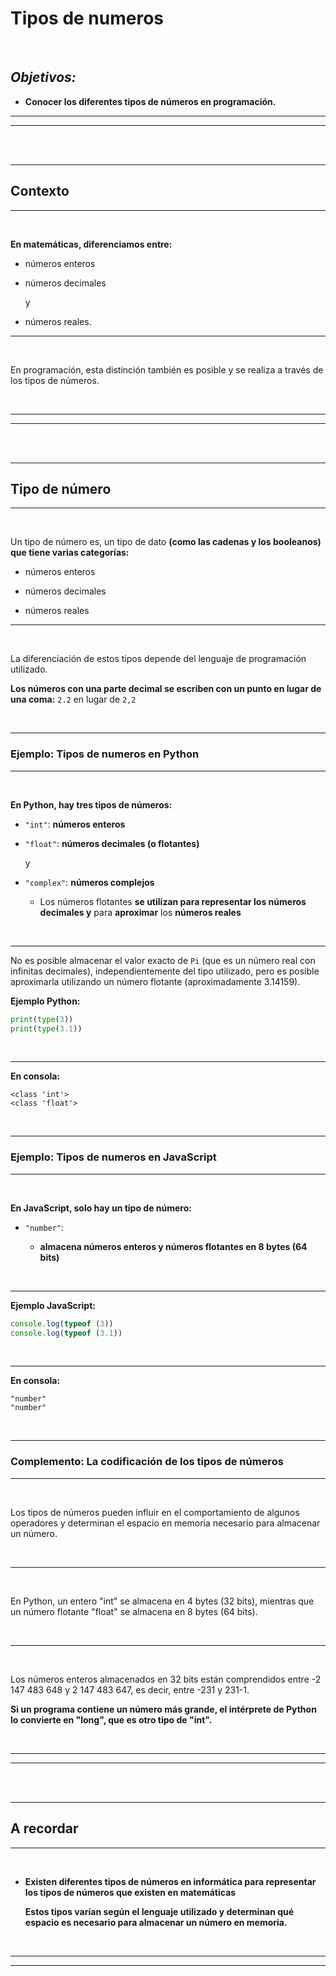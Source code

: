 # **Tipos de numeros**

<br>

## **_Objetivos:_**

- **Conocer los diferentes tipos de números en programación.**

---

---

<br>

<br>

---

## **Contexto**

---

<br>

**En matemáticas, diferenciamos entre:** 

- números enteros

- números decimales

    y
    
- números reales.

---

<br>

En programación, esta distinción también es posible y se realiza a través de los tipos de números.

<br>

---

---

<br>
<br>

---

## **Tipo de número**

---

<br>

Un tipo de número es, un tipo de dato **(como las cadenas y los booleanos) que tiene varias categorías:**

- números enteros

- números decimales

- números reales

---

<br>

La diferenciación de estos tipos depende del lenguaje de programación utilizado.

**Los números con una parte decimal se escriben con un punto en lugar de una coma:** `2.2` en lugar de `2,2`

<br>

---

### **Ejemplo: Tipos de numeros en Python**

---

<br>

**En Python, hay tres tipos de números:**

- `"int"`: **números enteros**

- `"float"`: **números decimales (o flotantes)** 

    y
    
- `"complex"`: **números complejos**

    - Los números flotantes **se utilizan para representar los números decimales y** para **aproximar** los **números reales**

<br>

---

No es posible almacenar el valor exacto de `Pi` (que es un número real con infinitas decimales), independientemente del tipo utilizado, pero es posible aproximarla utilizando un número flotante (aproximadamente 3.14159).

**Ejemplo Python:**

```Python
print(type(3))
print(type(3.1))
```

<br>

---

**En consola:**

```
<class 'int'>
<class 'float'>
```

<br>

---

### **Ejemplo: Tipos de numeros en JavaScript**

---

<br>

**En JavaScript, solo hay un tipo de número:**

- `"number"`:

    - **almacena números enteros y números flotantes en 8 bytes (64 bits)**

<br>

---

**Ejemplo JavaScript:**

```js
console.log(typeof (3))
console.log(typeof (3.1))
```

<br>

---

**En consola:**

```
"number"
"number"
```

<br>

---

### **Complemento: La codificación de los tipos de números**

---

<br>

Los tipos de números pueden influir en el comportamiento de algunos operadores y determinan el espacio en memoria necesario para almacenar un número.

<br>

---

<br>

En Python, un entero "int" se almacena en 4 bytes (32 bits), mientras que un número flotante "float" se almacena en 8 bytes (64 bits).

<br>

---

<br>

Los números enteros almacenados en 32 bits están comprendidos entre -2 147 483 648 y 2 147 483 647, es decir, entre -231 y 231-1.

**Si un programa contiene un número más grande, el intérprete de Python lo convierte en "long", que es otro tipo de "int".**

<br>

---

---

<br>

<br>

---

## **A recordar**

---

<br>

- **Existen diferentes tipos de números en informática para representar los tipos de números que existen en matemáticas**

    **Estos tipos varían según el lenguaje utilizado y determinan qué espacio es necesario para almacenar un número en memoria.**

<br>

---

---
